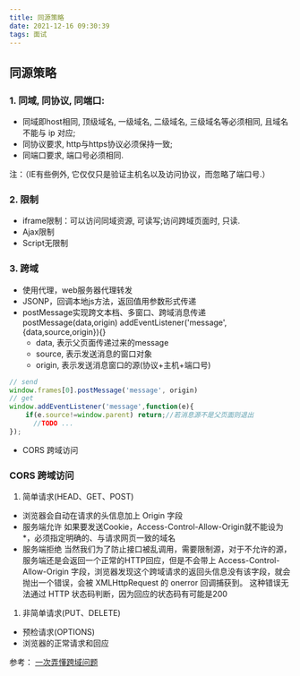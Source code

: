 ```yaml
---
title: 同源策略
date: 2021-12-16 09:30:39
tags: 面试
---
```



## 同源策略

### 1. 同域, 同协议, 同端口:

- 同域即host相同, 顶级域名, 一级域名, 二级域名, 三级域名等必须相同, 且域名不能与 ip 对应;
- 同协议要求, http与https协议必须保持一致;
- 同端口要求, 端口号必须相同.

注：（IE有些例外, 它仅仅只是验证主机名以及访问协议，而忽略了端口号.）


### 2. 限制

- iframe限制：可以访问同域资源, 可读写;访问跨域页面时, 只读.
- Ajax限制
- Script无限制

### 3. 跨域
- 使用代理，web服务器代理转发
- JSONP，回调本地js方法，返回值用参数形式传递
- postMessage实现跨文本档、多窗口、跨域消息传递
	postMessage(data,origin)
	addEventListener('message',{data,source,origin}){}
	- data, 表示父页面传递过来的message
	- source, 表示发送消息的窗口对象
	- origin, 表示发送消息窗口的源(协议+主机+端口号)
```javascript
// send
window.frames[0].postMessage('message', origin)
// get
window.addEventListener('message',function(e){
    if(e.source!=window.parent) return;//若消息源不是父页面则退出
      //TODO ...
});
```
- CORS 跨域访问


### CORS 跨域访问

1. 简单请求(HEAD、GET、POST)

- 浏览器会自动在请求的头信息加上 Origin 字段
- 服务端允许
	如果要发送Cookie，Access-Control-Allow-Origin就不能设为*，必须指定明确的、与请求网页一致的域名
- 服务端拒绝
	当然我们为了防止接口被乱调用，需要限制源，对于不允许的源，服务端还是会返回一个正常的HTTP回应，但是不会带上 Access-Control-Allow-Origin 字段，浏览器发现这个跨域请求的返回头信息没有该字段，就会抛出一个错误，会被 XMLHttpRequest 的 onerror 回调捕获到。
这种错误无法通过 HTTP 状态码判断，因为回应的状态码有可能是200


1. 非简单请求(PUT、DELETE)
- 预检请求(OPTIONS)
- 浏览器的正常请求和回应



参考：
[一次弄懂跨域问题](https://segmentfault.com/a/1190000017579464)